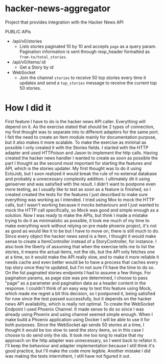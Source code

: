 # hacker-news-aggregator
Project that provides integration with the Hacker News API

PUBLIC APIs
- /api/v0/stories
    - Lists stories paginated 10 by 10 and accepts `page` as a query param. Pagination information is sent through resp_header formatted as `from-to/total_stories`.
- /api/v0/items/:id
    - Get a Story by id
- WebSocket
    - Join the channel `stories` to receive 50 top stories every time it updates and send a `top_stories` message to receive the current top 50 stories.

# How I did it
First feature I have to do is the hacker news API caller. Everything will depend on it. As the exercise stated that should be 2 types of connection, my first thought was to separate into to different adapters for the same port.
I felt the need to create an Item module mainly for documentation purpose, but it also makes it more scalable. To make the exercise as minimal as possible I only created it with the Stories fields. I started with the HTTP adapter and used HTTPoison and Jason to implement the http calls.
Having created the hacker news handler I wanted to create as soon as possible the part I thought as the second most important for starting the features and API, which is the stories updater.
My first thought was to do it using EctoJob, but I soon realized it would break the rule of no external database and probably a unnecessary complexity addition. I ultimately dit it using genserver and was satisfied with the result.
I didn't want to postpone even more testing, as I usually like to test as soon as a feature is finished, so I created created the tests for the features I just described to make sure everything was working as I intended. I tried using Mox to mock the HTTP calls, but I wasn't working because it mocks behaviours and I just wanted to mock the HTTP call specifically, so Mock was good and simple enough as a solution.
Now I was ready to make the APIs, but think I made a mistake trying to do it as minimalistic as possible, it took me much of my time to make everything work without relying on pre made phoenix project, it's not as good as would like it to be but I have to move on, there is still much to do.
Since every object the hacker news send is a Item, I thought it would make sense to create a ItemController instead of a StoryController, for instance.
I also took the liberty of assuming that when the exercise tells me to list the stories, it means the actual items, not the ids, but the API only fetches one at a time, so it would make the API really slow, and to make it more reliable it needs cache and even better would be to have a process that caches every top story once they're updated, but I'm not sure I'll have the time to do so.
On the list paginated stories endpoints I had to assume a few things. For pagination params, as page size was pre determined, I choose to pass "page" as a parameter and pagination data as a header content in the response.
I couldn't think of an easy way to test this feature using Mock, which made me regret a bit this decision, so I postponed it, being satisfied for now since the test passed successfully, but it depends on the hacker news API availability, which is really not optimal.
To create the WebSocket Endpoint I used Phoenix Channel. It made sense to do so since I was already using Phoenix and using channel seemed simple enough. When I make build a Phoenix application using Docker I will be able to use it for both purposes.
Since the WebSocket api sends 50 stories at a time, I thought it would be too slow to send the story items, so
in this case I choose to do send only the ids.
It took me too long to realize that my approach on the http adapter was unnecessary, so I went back to refator it. I'll keep the behaviour and adapter implementation because I still think it's good practice, but I'll make the code more legible.
Another mistake I did was making the tests intermittent, I still have not figured it out.